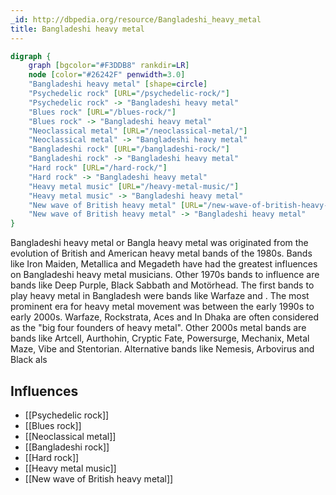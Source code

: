 ```yaml
---
_id: http://dbpedia.org/resource/Bangladeshi_heavy_metal
title: Bangladeshi heavy metal
---
```


```dot
digraph {
	graph [bgcolor="#F3DDB8" rankdir=LR]
	node [color="#26242F" penwidth=3.0]
	"Bangladeshi heavy metal" [shape=circle]
	"Psychedelic rock" [URL="/psychedelic-rock/"]
	"Psychedelic rock" -> "Bangladeshi heavy metal"
	"Blues rock" [URL="/blues-rock/"]
	"Blues rock" -> "Bangladeshi heavy metal"
	"Neoclassical metal" [URL="/neoclassical-metal/"]
	"Neoclassical metal" -> "Bangladeshi heavy metal"
	"Bangladeshi rock" [URL="/bangladeshi-rock/"]
	"Bangladeshi rock" -> "Bangladeshi heavy metal"
	"Hard rock" [URL="/hard-rock/"]
	"Hard rock" -> "Bangladeshi heavy metal"
	"Heavy metal music" [URL="/heavy-metal-music/"]
	"Heavy metal music" -> "Bangladeshi heavy metal"
	"New wave of British heavy metal" [URL="/new-wave-of-british-heavy-metal/"]
	"New wave of British heavy metal" -> "Bangladeshi heavy metal"
}
```

Bangladeshi heavy metal or Bangla heavy metal was originated from the evolution of British and American heavy metal bands of the 1980s. Bands like Iron Maiden, Metallica and Megadeth have had the greatest influences on Bangladeshi heavy metal musicians. Other 1970s bands to influence are bands like Deep Purple, Black Sabbath and Motörhead. The first bands to play heavy metal in Bangladesh were bands like Warfaze and . The most prominent era for heavy metal movement was between the early 1990s to early 2000s. Warfaze, Rockstrata, Aces and In Dhaka are often considered as the "big four founders of heavy metal". Other 2000s metal bands are bands like Artcell, Aurthohin, Cryptic Fate, Powersurge, Mechanix, Metal Maze, Vibe and Stentorian. Alternative bands like Nemesis, Arbovirus and Black als

## Influences
- [[Psychedelic rock]]
- [[Blues rock]]
- [[Neoclassical metal]]
- [[Bangladeshi rock]]
- [[Hard rock]]
- [[Heavy metal music]]
- [[New wave of British heavy metal]]

